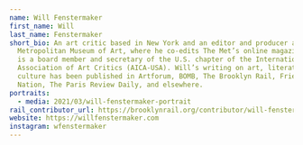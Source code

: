 ```yaml
---
name: Will Fenstermaker
first_name: Will
last_name: Fenstermaker
short_bio: An art critic based in New York and an editor and producer at The
  Metropolitan Museum of Art, where he co-edits The Met’s online magazine. Will
  is a board member and secretary of the U.S. chapter of the International
  Association of Art Critics (AICA-USA). Will’s writing on art, literature, and
  culture has been published in Artforum, BOMB, The Brooklyn Rail, Frieze, The
  Nation, The Paris Review Daily, and elsewhere.
portraits:
  - media: 2021/03/will-fenstermaker-portrait
rail_contributor_url: https://brooklynrail.org/contributor/will-fenstermaker
website: https://willfenstermaker.com
instagram: wfenstermaker
---
```


